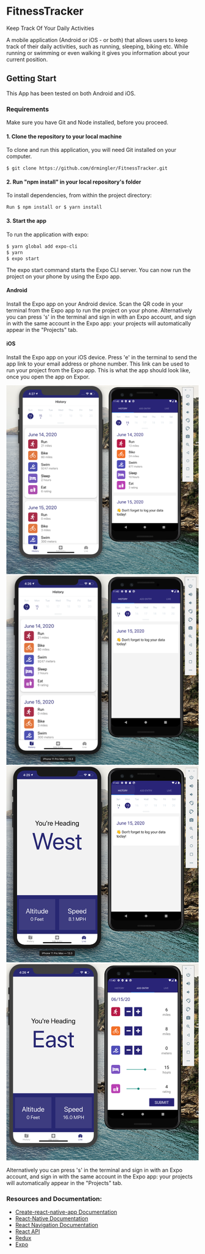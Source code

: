 # FitnessTracker
Keep Track Of Your Daily Activities 

A mobile application (Android or iOS - or both) that allows users to keep track of their daily activities, such as running, sleeping, biking etc. While running or swimming or even walking it gives you information about your current position.

## Getting Start
This App has been tested on both Android and iOS.

### Requirements
Make sure you have Git and Node installed, before you proceed.

#### 1. Clone the repository to your local machine
To clone and run this application, you will need Git installed on your computer.
```
$ git clone https://github.com/drmingler/FitnessTracker.git
```
#### 2. Run "npm install" in your local repository's folder
To install dependencies, from within the project directory:
```
Run $ npm install or $ yarn install
```
#### 3. Start the app
To  run the application with expo:
```
$ yarn global add expo-cli
$ yarn
$ expo start
```
The expo start command starts the Expo CLI server. You can now run the project on your phone by using the Expo app.

#### Android
Install the Expo app on your Android device.
Scan the QR code in your terminal from the Expo app to run the project on your phone.
Alternatively you can press 's' in the terminal and sign in with an Expo account, and sign in with the same account in the Expo app: your projects will automatically appear in the "Projects" tab.

#### iOS
Install the Expo app on your iOS device.
Press 'e' in the terminal to send the app link to your email address or phone number. This link can be used to run your project from the Expo app.
This is what the app should look like, once you open the app on Expor.

![alt text]( https://github.com/drmingler/FitnessTracker/blob/master/src/images/fitness1.png?raw=true "image1")
![alt text]( https://github.com/drmingler/FitnessTracker/blob/master/src/images/fitness2.png?raw=true "image2")
![alt text]( https://github.com/drmingler/FitnessTracker/blob/master/src/images/fitness3.png?raw=true "image3")
![alt text]( https://github.com/drmingler/FitnessTracker/blob/master/src/images/fitness4.png?raw=true "image4")

Alternatively you can press 's' in the terminal and sign in with an Expo account, and sign in with the same account in the Expo app: your projects will automatically appear in the "Projects" tab.


### Resources and Documentation:
* [Create-react-native-app Documentation](https://reactnative.dev/docs/getting-started)
* [React-Native Documentation](https://reactnative.dev/docs/getting-started)
* [React Navigation Documentation](https://reactnavigation.org/docs/stack-navigator/)
* [React API](https://reactjs.org/docs/react-api.html)
* [Redux](https://redux.js.org/basics/basic-tutorial)
* [Expo](https://docs.expo.io/versions/latest/)
